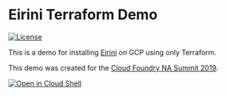 # Eirini Terraform Demo
[![License](https://img.shields.io/badge/license-Apache%202.0-blue.svg)](https://opensource.org/licenses/Apache-2.0)

This is a demo for installing [Eirini](https://github.com/cloudfoundry-incubator/eirini) on GCP using only Terraform.

This demo was created for the [Cloud Foundry NA Summit 2019](https://www.cloudfoundry.org/event/nasummit2019/).

[![Open in Cloud Shell](https://gstatic.com/cloudssh/images/open-btn.svg)](https://console.cloud.google.com/cloudshell/editor?cloudshell_git_repo=https://github.com/GoogleCloudPlatform/graphite-talks&cloudshell_git_branch=cf-na-summit-2019&cloudshell_image=gcr.io/graphite-cloud-shell-images/cf-on-k8s&cloudshell_working_dir=cf-on-k8s&cloudshell_tutorial=tutorial.md&cloudshell_open_in_editor=terraform.tfvars)
